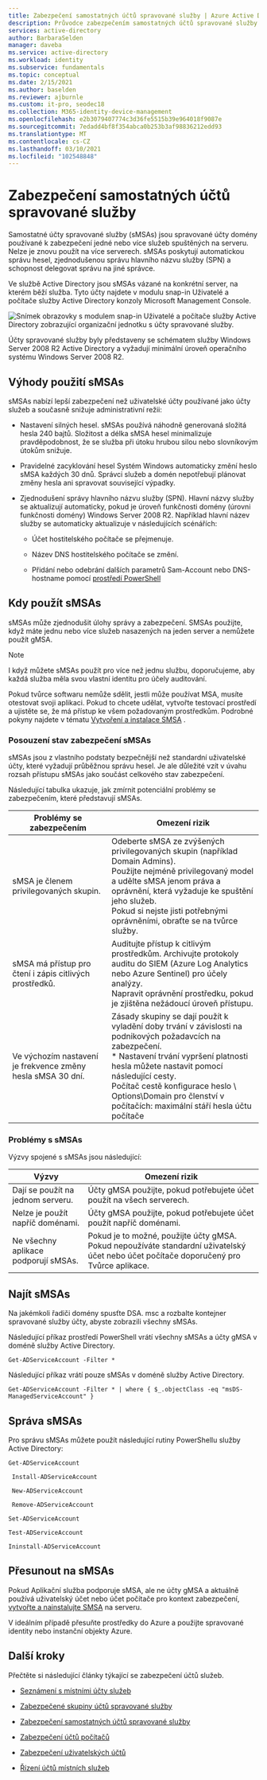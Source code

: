 ```yaml
---
title: Zabezpečení samostatných účtů spravované služby | Azure Active Directory
description: Průvodce zabezpečením samostatných účtů spravované služby.
services: active-directory
author: BarbaraSelden
manager: daveba
ms.service: active-directory
ms.workload: identity
ms.subservice: fundamentals
ms.topic: conceptual
ms.date: 2/15/2021
ms.author: baselden
ms.reviewer: ajburnle
ms.custom: it-pro, seodec18
ms.collection: M365-identity-device-management
ms.openlocfilehash: e2b3079407774c3d36fe5515b39e964018f9087e
ms.sourcegitcommit: 7edadd4bf8f354abca0b253b3af98836212edd93
ms.translationtype: MT
ms.contentlocale: cs-CZ
ms.lasthandoff: 03/10/2021
ms.locfileid: "102548848"
---
```

# <a name="securing-standalone-managed-service-accounts"></a>Zabezpečení samostatných účtů spravované služby

Samostatné účty spravované služby (sMSAs) jsou spravované účty domény používané k zabezpečení jedné nebo více služeb spuštěných na serveru. Nelze je znovu použít na více serverech. sMSAs poskytují automatickou správu hesel, zjednodušenou správu hlavního názvu služby (SPN) a schopnost delegovat správu na jiné správce. 

Ve službě Active Directory jsou sMSAs vázané na konkrétní server, na kterém běží služba. Tyto účty najdete v modulu snap-in Uživatelé a počítače služby Active Directory konzoly Microsoft Management Console.

![Snímek obrazovky s modulem snap-in Uživatelé a počítače služby Active Directory zobrazující organizační jednotku s účty spravované služby.](./media/securing-service-accounts/secure-standalone-msa-image-1.png)

Účty spravované služby byly představeny se schématem služby Windows Server 2008 R2 Active Directory a vyžadují minimální úroveň operačního systému Windows Server 2008 R2. 

## <a name="benefits-of-using-smsas"></a>Výhody použití sMSAs

sMSAs nabízí lepší zabezpečení než uživatelské účty používané jako účty služeb a současně snižuje administrativní režii:

* Nastavení silných hesel. sMSAs používá náhodně generovaná složitá hesla 240 bajtů. Složitost a délka sMSA hesel minimalizuje pravděpodobnost, že se služba při útoku hrubou silou nebo slovníkovým útokům snižuje.

* Pravidelné zacyklování hesel Systém Windows automaticky změní heslo sMSA každých 30 dnů. Správci služeb a domén nepotřebují plánovat změny hesla ani spravovat související výpadky.

* Zjednodušení správy hlavního názvu služby (SPN). Hlavní názvy služby se aktualizují automaticky, pokud je úroveň funkčnosti domény (úrovni funkčnosti domény) Windows Server 2008 R2. Například hlavní název služby se automaticky aktualizuje v následujících scénářích:

   * Účet hostitelského počítače se přejmenuje. 

   * Název DNS hostitelského počítače se změní.

   * Přidání nebo odebrání dalších parametrů Sam-Account nebo DNS-hostname pomocí [prostředí PowerShell](/powershell/module/addsadministration/set-adserviceaccount)

## <a name="when-to-use-smsas"></a>Kdy použít sMSAs

sMSAs může zjednodušit úlohy správy a zabezpečení. SMSAs použijte, když máte jednu nebo více služeb nasazených na jeden server a nemůžete použít gMSA. 

> [!NOTE] 
> I když můžete sMSAs použít pro více než jednu službu, doporučujeme, aby každá služba měla svou vlastní identitu pro účely auditování. 

Pokud tvůrce softwaru nemůže sdělit, jestli může používat MSA, musíte otestovat svoji aplikaci. Pokud to chcete udělat, vytvořte testovací prostředí a ujistěte se, že má přístup ke všem požadovaným prostředkům. Podrobné pokyny najdete v tématu [Vytvoření a instalace SMSA](/archive/blogs/askds/managed-service-accounts-understanding-implementing-best-practices-and-troubleshooting) .

### <a name="assess-security-posture-of-smsas"></a>Posouzení stav zabezpečení sMSAs

sMSAs jsou z vlastního podstaty bezpečnější než standardní uživatelské účty, které vyžadují průběžnou správu hesel. Je ale důležité vzít v úvahu rozsah přístupu sMSAs jako součást celkového stav zabezpečení.

Následující tabulka ukazuje, jak zmírnit potenciální problémy se zabezpečením, které představují sMSAs.

| Problémy se zabezpečením| Omezení rizik |
| - | - |
| sMSA je členem privilegovaných skupin.|Odeberte sMSA ze zvýšených privilegovaných skupin (například Domain Admins). <br> Použijte nejméně privilegovaný model a udělte sMSA jenom práva a oprávnění, která vyžaduje ke spuštění jeho služeb. <br> Pokud si nejste jisti potřebnými oprávněními, obraťte se na tvůrce služby. |
| sMSA má přístup pro čtení i zápis citlivých prostředků.|Auditujte přístup k citlivým prostředkům. Archivujte protokoly auditu do SIEM (Azure Log Analytics nebo Azure Sentinel) pro účely analýzy. <br> Napravit oprávnění prostředku, pokud je zjištěna nežádoucí úroveň přístupu. |
| Ve výchozím nastavení je frekvence změny hesla sMSA 30 dní.| Zásady skupiny se dají použít k vyladění doby trvání v závislosti na podnikových požadavcích na zabezpečení. <br> * Nastavení trvání vypršení platnosti hesla můžete nastavit pomocí následující cesty. <br>Počítač cestě konfigurace heslo \ Options\Domain pro členství v počítačích: maximální stáří hesla účtu počítače |



### <a name="challenges-with-smsas"></a>Problémy s sMSAs

Výzvy spojené s sMSAs jsou následující:

| Výzvy| Omezení rizik |
| - | - |
| Dají se použít na jednom serveru.| Účty gMSA použijte, pokud potřebujete účet použít na všech serverech. |
| Nelze je použít napříč doménami.| Účty gMSA použijte, pokud potřebujete účet použít napříč doménami. |
| Ne všechny aplikace podporují sMSAs.| Pokud je to možné, použijte účty gMSA. Pokud nepoužíváte standardní uživatelský účet nebo účet počítače doporučený pro Tvůrce aplikace. |


## <a name="find-smsas"></a>Najít sMSAs

Na jakémkoli řadiči domény spusťte DSA. msc a rozbalte kontejner spravované služby účty, abyste zobrazili všechny sMSAs. 

Následující příkaz prostředí PowerShell vrátí všechny sMSAs a účty gMSA v doméně služby Active Directory. 

`Get-ADServiceAccount -Filter *`

Následující příkaz vrátí pouze sMSAs v doméně služby Active Directory.

`Get-ADServiceAccount -Filter * | where { $_.objectClass -eq "msDS-ManagedServiceAccount" }`

## <a name="manage-smsas"></a>Správa sMSAs

Pro správu sMSAs můžete použít následující rutiny PowerShellu služby Active Directory:

`Get-ADServiceAccount`

` Install-ADServiceAccount`

` New-ADServiceAccount`

` Remove-ADServiceAccount`

`Set-ADServiceAccount`

`Test-ADServiceAccount`

`Ininstall-ADServiceAccount`

## <a name="move-to-smsas"></a>Přesunout na sMSAs

Pokud Aplikační služba podporuje sMSA, ale ne účty gMSA a aktuálně používá uživatelský účet nebo účet počítače pro kontext zabezpečení, [vytvořte a nainstalujte SMSA](/archive/blogs/askds/managed-service-accounts-understanding-implementing-best-practices-and-troubleshooting) na serveru. 

V ideálním případě přesuňte prostředky do Azure a použijte spravované identity nebo instanční objekty Azure.

 

## <a name="next-steps"></a>Další kroky
Přečtěte si následující články týkající se zabezpečení účtů služeb.

* [Seznámení s místními účty služeb](service-accounts-on-premises.md)

* [Zabezpečené skupiny účtů spravované služby](service-accounts-group-managed.md)

* [Zabezpečení samostatných účtů spravované služby](service-accounts-standalone-managed.md)

* [Zabezpečení účtů počítačů](service-accounts-computer.md)

* [Zabezpečení uživatelských účtů](service-accounts-user-on-premises.md)

* [Řízení účtů místních služeb](service-accounts-govern-on-premises.md)

